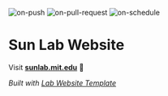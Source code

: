 
  ![on-push](../../actions/workflows/on-push.yaml/badge.svg)
  ![on-pull-request](../../actions/workflows/on-pull-request.yaml/badge.svg)
  ![on-schedule](../../actions/workflows/on-schedule.yaml/badge.svg)

  # Sun Lab Website

  Visit **[sunlab.mit.edu](https://sunlab.mit.edu)** 🚀

  _Built with [Lab Website Template](https://greene-lab.gitbook.io/lab-website-template-docs)_
